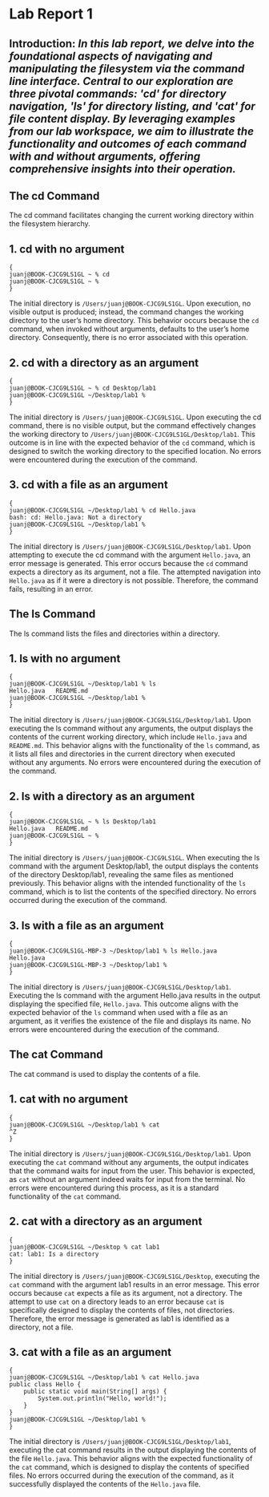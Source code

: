 # Lab Report 1
## Introduction: *In this lab report, we delve into the foundational aspects of navigating and manipulating the filesystem via the command line interface. Central to our exploration are three pivotal commands: 'cd' for directory navigation, 'ls' for directory listing, and 'cat' for file content display. By leveraging examples from our lab workspace, we aim to illustrate the functionality and outcomes of each command with and without arguments, offering comprehensive insights into their operation.*
## The cd Command
The cd command facilitates changing the current working directory within the filesystem hierarchy.
## 1. cd with no argument
```
{
juanj@BOOK-CJCG9LS1GL ~ % cd
juanj@BOOK-CJCG9LS1GL ~ %
}
```
The initial directory is ```/Users/juanj@BOOK-CJCG9LS1GL```. Upon execution, no visible output is produced; instead, the command changes the working directory to the user’s home directory. This behavior occurs because the ```cd``` command, when invoked without arguments, defaults to the user’s home directory. Consequently, there is no error associated with this operation.
## 2. cd with a directory as an argument
```
{
juanj@BOOK-CJCG9LS1GL ~ % cd Desktop/lab1
juanj@BOOK-CJCG9LS1GL ~/Desktop/lab1 % 
}
```
The initial directory is ```/Users/juanj@BOOK-CJCG9LS1GL```. Upon executing the cd command, there is no visible output, but the command effectively changes the working directory to ```/Users/juanj@BOOK-CJCG9LS1GL/Desktop/lab1```. This outcome is in line with the expected behavior of the ```cd``` command, which is designed to switch the working directory to the specified location. No errors were encountered during the execution of the command.
## 3. cd with a file as an argument
```
{
juanj@BOOK-CJCG9LS1GL ~/Desktop/lab1 % cd Hello.java
bash: cd: Hello.java: Not a directory
juanj@BOOK-CJCG9LS1GL ~/Desktop/lab1 % 
}
```
The initial directory is ```/Users/juanj@BOOK-CJCG9LS1GL/Desktop/lab1```. Upon attempting to execute the cd command with the argument ```Hello.java```, an error message is generated. This error occurs because the ```cd``` command expects a directory as its argument, not a file. The attempted navigation into ```Hello.java``` as if it were a directory is not possible. Therefore, the command fails, resulting in an error.
## The ls Command
The ls command lists the files and directories within a directory.
## 1. ls with no argument
```
{
juanj@BOOK-CJCG9LS1GL ~/Desktop/lab1 % ls
Hello.java   README.md
juanj@BOOK-CJCG9LS1GL ~/Desktop/lab1 % 
}
```
The initial directory is ```/Users/juanj@BOOK-CJCG9LS1GL/Desktop/lab1```. Upon executing the ls command without any arguments, the output displays the contents of the current working directory, which include ```Hello.java``` and ```README.md```. This behavior aligns with the functionality of the ```ls``` command, as it lists all files and directories in the current directory when executed without any arguments. No errors were encountered during the execution of the command.
## 2. ls with a directory as an argument
```
{
juanj@BOOK-CJCG9LS1GL ~ % ls Desktop/lab1
Hello.java   README.md
juanj@BOOK-CJCG9LS1GL ~ % 
}
```
The initial directory is ```/Users/juanj@BOOK-CJCG9LS1GL```. When executing the ls command with the argument Desktop/lab1, the output displays the contents of the directory Desktop/lab1, revealing the same files as mentioned previously. This behavior aligns with the intended functionality of the ```ls``` command, which is to list the contents of the specified directory. No errors occurred during the execution of the command.
## 3. ls with a file as an argument
```
{
juanj@BOOK-CJCG9LS1GL-MBP-3 ~/Desktop/lab1 % ls Hello.java
Hello.java
juanj@BOOK-CJCG9LS1GL-MBP-3 ~/Desktop/lab1 % 
}
```
The initial directory is ```/Users/juanj@BOOK-CJCG9LS1GL/Desktop/lab1```. Executing the ls command with the argument Hello.java results in the output displaying the specified file, ```Hello.java```. This outcome aligns with the expected behavior of the ```ls``` command when used with a file as an argument, as it verifies the existence of the file and displays its name. No errors were encountered during the execution of the command.
## The cat Command
The cat command is used to display the contents of a file.
## 1. cat with no argument
```
{
juanj@BOOK-CJCG9LS1GL ~/Desktop/lab1 % cat
^Z
}
```
The initial directory is ```/Users/juanj@BOOK-CJCG9LS1GL/Desktop/lab1```. Upon executing the ```cat``` command without any arguments, the output indicates that the command waits for input from the user. This behavior is expected, as ```cat``` without an argument indeed waits for input from the terminal. No errors were encountered during this process, as it is a standard functionality of the ```cat``` command.
## 2. cat with a directory as an argument
```
{
juanj@BOOK-CJCG9LS1GL ~/Desktop % cat lab1
cat: lab1: Is a directory
}
```
The initial directory is ```/Users/juanj@BOOK-CJCG9LS1GL/Desktop```, executing the ```cat``` command with the argument lab1 results in an error message. This error occurs because ```cat``` expects a file as its argument, not a directory. The attempt to use ```cat``` on a directory leads to an error because ```cat``` is specifically designed to display the contents of files, not directories. Therefore, the error message is generated as lab1 is identified as a directory, not a file.
## 3. cat with a file as an argument
```
{
juanj@BOOK-CJCG9LS1GL ~/Desktop/lab1 % cat Hello.java
public class Hello {
    public static void main(String[] args) {
        System.out.println("Hello, world!");
    }
}
juanj@BOOK-CJCG9LS1GL ~/Desktop/lab1 %
}
```
The initial directory is ```/Users/juanj@BOOK-CJCG9LS1GL/Desktop/lab1```, executing the cat command results in the output displaying the contents of the file ```Hello.java```. This behavior aligns with the expected functionality of the ```cat``` command, which is designed to display the contents of specified files. No errors occurred during the execution of the command, as it successfully displayed the contents of the ```Hello.java``` file.
